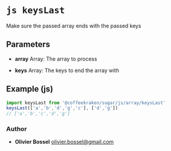 


<!-- @namespace    sugar.js.array -->

# ```js keysLast ```


Make sure the passed array ends with the passed keys

## Parameters

- **array**  Array: The array to process

- **keys**  Array: The keys to end the array with



## Example (js)

```js
import keysLast from '@coffeekraken/sugar/js/array/keysLast'
keysLast(['a','b','d','g','c'], ['d','g'])
// ['a','b','c','d','g']
```


### Author
- **Olivier Bossel** <a href="mailto:olivier.bossel@gmail.com">olivier.bossel@gmail.com</a> 



